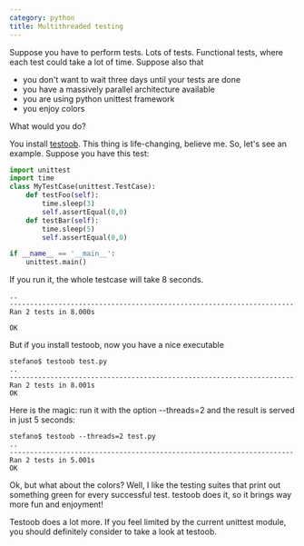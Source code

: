 ```yaml
---
category: python
title: Multithreaded testing
---
```


Suppose you have to perform tests. Lots of tests. Functional tests,
where each test could take a lot of time. Suppose also that

-   you don\'t want to wait three days until your tests are done
-   you have a massively parallel architecture available
-   you are using python unittest framework
-   you enjoy colors

What would you do?

You install [testoob](http://testoob.sourceforge.net/). This thing is
life-changing, believe me. So, let\'s see an example. Suppose you have
this test:

```python
import unittest
import time
class MyTestCase(unittest.TestCase):
    def testFoo(self):
        time.sleep(3)
        self.assertEqual(0,0)
    def testBar(self): 
        time.sleep(5)
        self.assertEqual(0,0)

if __name__ == '__main__':
    unittest.main()
```

If you run it, the whole testcase will take 8 seconds.

```
..
----------------------------------------------------------------------
Ran 2 tests in 8.000s

OK
```

But if you install testoob, now you have a nice executable

```
stefano$ testoob test.py 
..
----------------------------------------------------------------------
Ran 2 tests in 8.001s
OK
```

Here is the magic: run it with the option \--threads=2 and the result is
served in just 5 seconds:

```
stefano$ testoob --threads=2 test.py 
..
----------------------------------------------------------------------
Ran 2 tests in 5.001s
OK
```

Ok, but what about the colors? Well, I like the testing suites that
print out something green for every successful test. testoob does it, so
it brings way more fun and enjoyment!

Testoob does a lot more. If you feel limited by the current unittest
module, you should definitely consider to take a look at testoob.
